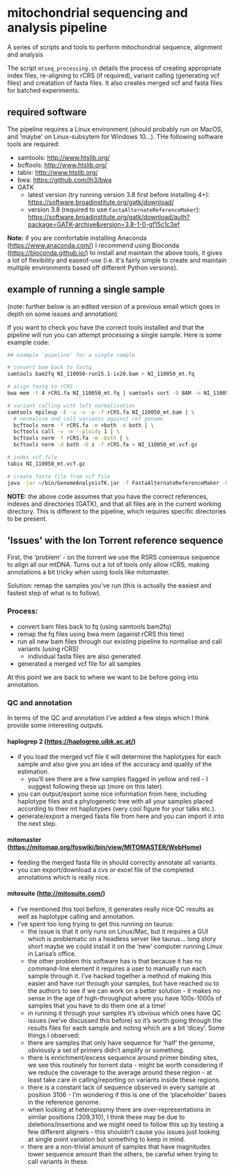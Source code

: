 # mitochondrial sequencing and analysis pipeline

A series of scripts and tools to perform mitochondrial sequence, alignment and analysis

The script `mtseq_processing.sh` details the process of creating appropriate index files, re-aligning to rCRS (if required), variant calling (generating vcf files) and creatation of fasta files. It also creates merged vcf and fasta files for batched experiments.

## required software

The pipeline requires a Linux environment (should probably run on MacOS, and 'maybe' on Linux-subsytem for Windows 10...). THe following software tools are required:

  - samtools: http://www.htslib.org/
  - bcftools: http://www.htslib.org/
  - tabix: http://www.htslib.org/
  - bwa: https://github.com/lh3/bwa
  - GATK
    - latest version (try running version 3.8 first before installing 4+): https://software.broadinstitute.org/gatk/download/
    - version 3.8 (required to use `FastaAlternateReferenceMaker`): https://software.broadinstitute.org/gatk/download/auth?package=GATK-archive&version=3.8-1-0-gf15c1c3ef
    
**Note:** if you are comfortable installing Anaconda (https://www.anaconda.com/) I recommend using Bioconda (https://bioconda.github.io/) to install and maintain the above tools, it gives a lot of flexibility and easeof-use (i.e. it's fairly simple to create and maintain multiple environments based off different Python versions).

## example of running a single sample

(note: further below is an edited version of a previous email which goes in depth on some issues and annotation)

If you want to check you have the correct tools installed and that the pipeline will run you can attempt processing a single sample. Here is some example code:

```sh
## example 'pipeline' for a single sample

# convert bam back to fastq
samtools bam2fq NI_110050-run15.1-ix20.bam > NI_110050_mt.fq

# align fastq to rCRS
bwa mem -t 4 rCRS.fa NI_110050_mt.fq | samtools sort -O BAM -o NI_110050_mt.bam 

# variant calling with left normalisation
samtools mpileup -E -u -v -p -f rCRS.fa NI_110050_mt.bam | \
  # normalise and call variants against ref genome
  bcftools norm -f rCRS.fa -m +both -d both | \
  bcftools call -v -m --ploidy 1 | \
  bcftools norm -f rCRS.fa -m -both | \
  bcftools norm -d both -O z -f rCRS.fa > NI_110050_mt.vcf.gz

# index vcf file
tabix NI_110050_mt.vcf.gz

# create fasta file from vcf file
java -jar ~/bin/GenomeAnalysisTK.jar -T FastaAlternateReferenceMaker -R rCRS.fa -o NI_110050_mt.fa --variant NI_110050_mt.vcf.gz
```

**NOTE:** the above code assumes that you have the correct references, indexes and directories (GATK), and that all files are in the current working directory. This is different to the pipeline, which requires specific directories to be present. 

## 'Issues' with the Ion Torrent reference sequence

First, the ‘problem’ - on the torrent we use the RSRS consensus sequence to align all our mtDNA. Turns out a lot of tools only allow rCRS, making annotations a bit tricky when using tools like mitomaster.

Solution: remap the samples you’ve run (this is actually the easiest and fastest step of what is to follow).

### Process:

  - convert bam files back to fq (using samtools bam2fq)
  - remap the fq files using bwa mem (against rCRS this time)
  - run all new bam files through our existing pipeline to normalise and call variants (using rCRS)
    - individual fasta files are also generated
  - generated a merged vcf file for all samples

At this point we are back to where we want to be before going into annotation.

### QC and annotation

In terms of the QC and annotation I’ve added a few steps which I think provide some interesting outputs.

#### haplogrep 2 (https://haplogrep.uibk.ac.at/)
        
  - if you load the merged vcf file it will determine the haplotypes for each sample and also give you an idea of the accuracy and quality of the estimation.
    - you’ll see there are a few samples flagged in yellow and red - I suggest following these up (more on this later).
  -  you can output/export some nice information from here, including haplotype files and a phylogenetic tree with all your samples placed according to their mt haplotypes (very cool figure for your talks etc.).
  - generate/export a merged fasta file from here and you can import it into the next step.

#### mitomaster (https://mitomap.org/foswiki/bin/view/MITOMASTER/WebHome)
        
  - feeding the merged fasta file in should correctly annotate all variants.
  - you can export/download a cvs or excel file of the completed annotations which is really nice.

#### mitosuite (http://mitosuite.com/)

  - I’ve mentioned this tool before, it generates really nice QC results as well as haplotype calling and annotation.
  - I’ve spent too long trying to get this running on taurus:
    - the issue is that it only runs on Linux/Mac, but it requires a GUI which is problematic on a headless server like taurus… long story short maybe we could install it on the ‘new’ computer running Linux in Larisa’s office.
    - the other problem this software has is that because it has no command-line element it requires a user to manually run each sample through it. I’ve hacked together a method of making this easier and have run through your samples, but have reached ou to the authors to see if we can work on a better solution - it makes no sense in the age of high-throughput where you have 100s-1000s of samples that you have to do them one at a time!
    - in running it through your samples it’s obvious which ones have QC issues (we’ve discussed this before) so it’s worth going through the results files for each sample and noting which are a bit ‘dicey’. Some things I observed:
    - there are samples that only have sequence for ‘half’ the genome, obviously a set of primers didn’t amplify or something.
    - there is enrichment/excess sequence around primer binding sites, we see this routinely for torrent data - might be worth considering if we reduce the coverage to the average around these region - at least take care in calling/reporting on variants inside these regions.
    - there is a constant lack of sequence observed in every sample at position 3106 - I’m wondering if this is one of the ‘placeholder’ bases in the reference genome.
    - when looking at heteroplasmy there are over-representations in similar positions (309,310), I think these may be due to deletions/insertions and we might need to follow this up by testing a few different aligners - this shouldn’t cause you issues just looking at single point variation but something to keep in mind.
    - there are a non-trivial amount of samples that have magnitudes lower sequence amount than the others, be careful when trying to call variants in these.
